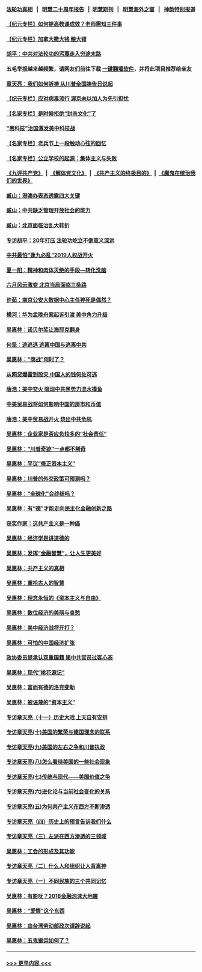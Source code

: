 #### [法轮功真相](https://github.com/gfw-breaker/truth/blob/master/README.md?t=0) &nbsp;&nbsp;|&nbsp;&nbsp; [明慧二十周年报告](https://github.com/gfw-breaker/mh-reports/blob/master/README.md?t=0) &nbsp;&nbsp;|&nbsp;&nbsp;[明慧期刊](https://github.com/gfw-breaker/mh-qikan) &nbsp;&nbsp;|&nbsp;&nbsp; [明慧海外之窗](https://github.com/gfw-breaker/mh-news/blob/master/README.md?t=0) &nbsp;&nbsp;|&nbsp;&nbsp; [神韵特别报道](https://github.com/gfw-breaker/mh-news/blob/master/shenyun.md?t=0)
#### [【纪元专栏】如何提高教课成效？老师需知三件事](../pages/nsc423/n12417848.md?t=06140302) 
#### [【纪元专栏】加拿大撒大钱 酿大错](../pages/nsc423/n12406564.md?t=06140302) 
#### [胡平：中共对法轮功的污蔑走入穷途末路](../pages/nsc423/n12266737.md?t=06140302) 
#### 五毛举报越来越频繁，请网友们前往下载 [一键翻墙软件](https://github.com/gfw-breaker/ssr-accounts)，并将此项目推荐给亲友
#### [章天亮：我们如何祈祷 从川普全国祷告日说起](../pages/nsc423/n11944627.md?t=06140302) 
#### [【纪元专栏】应对病毒流行 渥京未以加人为先引担忧](../pages/nsc423/n11875714.md?t=06140302) 
#### [【名家专栏】是时候拒绝“封杀文化”了](../pages/nsc423/n11814093.md?t=06140302) 
#### [“黑科技”治国激发美中科技战](../pages/nsc423/n11638056.md?t=06140302) 
#### [【名家专栏】老兵节上一段触动心弦的回忆](../pages/nsc423/n11646016.md?t=06140302) 
#### [【名家专栏】公立学校的起源：集体主义与失败](../pages/nsc423/n11601833.md?t=06140302) 
#### [《九评共产党》](https://github.com/begood0513/9ping.md/blob/master/README.md) &nbsp;|&nbsp; [《解体党文化》](../../../../jtdwh.md/blob/master/README.md)  &nbsp;|&nbsp; [《共产主义的终极目的》](../../../../gczydzjmd.md/blob/master/README.md) &nbsp;|&nbsp; [《魔鬼在统治我们的世界》](../../../../mgztzwmdsj.md/blob/master/README.md) 
#### [臧山：港澳办表态透露四大关键](../pages/nsc423/n11421628.md?t=06140302) 
#### [臧山：中共缺乏管理开放社会的能力](../pages/nsc423/n11407457.md?t=06140302) 
#### [臧山：北京面临治乱大转折](../pages/nsc423/n11406895.md?t=06140302) 
#### [专访胡平：20年打压 法轮功屹立不倒意义深远](../pages/nsc423/n11398800.md?t=06140302) 
#### [中共最怕“逢九必乱”2019人权战开火](../pages/nsc423/n11385248.md?t=06140302) 
#### [夏一阳：精神和肉体灭绝的手段—转化洗脑](../pages/nsc423/n11368250.md?t=06140302) 
#### [六月风云激变 北京当局面临三条路](../pages/nsc423/n11313668.md?t=06140302) 
#### [许茹：南京公安大数据中心主任猝死是偶然？](../pages/nsc423/n11064744.md?t=06140302) 
#### [横河：华为孟晚舟案起诉引渡 美中角力升级](../pages/nsc423/n11027230.md?t=06140302) 
#### [吴惠林：诺贝尔奖让海耶克翻身](../pages/nsc423/n10890049.md?t=06140302) 
#### [何坚：逃逃逃 逃离中国与逃离中共](../pages/nsc423/n10592891.md?t=06140302) 
#### [吴惠林：“商战”何时了？](../pages/nsc423/n10573558.md?t=06140302) 
#### [从网贷爆雷到股灾 中国人的钱何处可逃](../pages/nsc423/n10572800.md?t=06140302) 
#### [唐浩：美中交火 隐现中共黑势力混水摸鱼](../pages/nsc423/n10544040.md?t=06140302) 
#### [中美贸易战将如何影响中国的房市和币值](../pages/nsc423/n10543697.md?t=06140302) 
#### [唐浩：美中贸易战开火 烧出中共危机](../pages/nsc423/n10540126.md?t=06140302) 
#### [吴惠林：企业家是否应负较多的“社会责任”](../pages/nsc423/n10535022.md?t=06140302) 
#### [吴惠林：“川普奇迹”一点都不稀奇](../pages/nsc423/n10512808.md?t=06140302) 
#### [吴惠林：平议“修正资本主义”](../pages/nsc423/n10495724.md?t=06140302) 
#### [吴惠林：川普的外交政策可预测吗？](../pages/nsc423/n10462387.md?t=06140302) 
#### [吴惠林：“全球化”会终结吗？](../pages/nsc423/n10452838.md?t=06140302) 
#### [吴惠林：有“德”才能走向民主化金融创新之路](../pages/nsc423/n10432292.md?t=06140302) 
#### [获奖作家：这共产主义是一种癌](../pages/nsc423/n10431541.md?t=06140302) 
#### [吴惠林：经济学是讲道德的](../pages/nsc423/n10398014.md?t=06140302) 
#### [吴惠林：发挥“金融智慧”，让人生更美好](../pages/nsc423/n10375019.md?t=06140302) 
#### [吴惠林：共产主义的真相](../pages/nsc423/n10351394.md?t=06140302) 
#### [吴惠林：重拾古人的智慧](../pages/nsc423/n10337691.md?t=06140302) 
#### [吴惠林：理念永恒的《资本主义与自由》](../pages/nsc423/n10316274.md?t=06140302) 
#### [吴惠林：数位经济的美丽与哀愁](../pages/nsc423/n10292946.md?t=06140302) 
#### [吴惠林：美中经济战将开打？](../pages/nsc423/n10258825.md?t=06140302) 
#### [吴惠林：可怕的中国经济扩张](../pages/nsc423/n10219147.md?t=06140302) 
#### [政协委员提承认双重国籍 揭中共官员过客心态](../pages/nsc423/n10208809.md?t=06140302) 
#### [吴惠林：现代“桃花源记”](../pages/nsc423/n10185234.md?t=06140302) 
#### [吴惠林：富而有德的洛克斐勒](../pages/nsc423/n10142264.md?t=06140302) 
#### [吴惠林：被诬蔑的“资本主义”](../pages/nsc423/n10124816.md?t=06140302) 
#### [专访章天亮（十一）历史大戏 上天自有安排](../pages/nsc423/n10094905.md?t=06140302) 
#### [专访章天亮(十)美国的繁荣与建国理念的联系](../pages/nsc423/n10094899.md?t=06140302) 
#### [专访章天亮(九)美国的左右之争和川普执政](../pages/nsc423/n10094889.md?t=06140302) 
#### [专访章天亮(八)怎么看待美国的一些社会现象](../pages/nsc423/n10094857.md?t=06140302) 
#### [专访章天亮(七)传统与现代——美国价值之争](../pages/nsc423/n10093140.md?t=06140302) 
#### [专访章天亮(六)进化论与当前社会变化的关系](../pages/nsc423/n10092036.md?t=06140302) 
#### [专访章天亮(五)为何共产主义在西方不断渗透](../pages/nsc423/n10083620.md?t=06140302) 
#### [专访章天亮（四）历史上的预言告诉我们什么](../pages/nsc423/n10083606.md?t=06140302) 
#### [专访章天亮（三）左派在西方渗透的三领域](../pages/nsc423/n10081115.md?t=06140302) 
#### [吴惠林：工会的形成及其功能](../pages/nsc423/n10080633.md?t=06140302) 
#### [专访章天亮（二）什么人和组织让人背离神](../pages/nsc423/n10076637.md?t=06140302) 
#### [专访章天亮（一）不同民族的三个共同记忆](../pages/nsc423/n10074188.md?t=06140302) 
#### [吴惠林：有影呒？2018金融泡沫大地震](../pages/nsc423/n10040534.md?t=06140302) 
#### [吴惠林：“爱情”这个东西](../pages/nsc423/n10019423.md?t=06140302) 
#### [吴惠林：由台湾劳动部政次请辞说起](../pages/nsc423/n9979679.md?t=06140302) 
#### [吴惠林：五鬼搬运如何了？](../pages/nsc423/n9925338.md?t=06140302) 

----
#### [ >>> 更早内容 <<< ](../indexes/nsc423-earlier.md)
